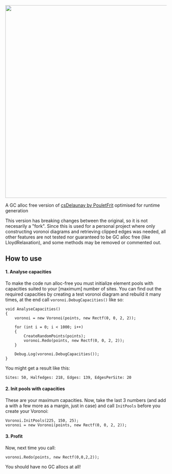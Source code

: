 <p align="center">
<img src="https://i.imgur.com/KO1h1Qs.gif" width="600">
</p>

A GC alloc free version of [csDelaunay by PouletFrit](https://github.com/PouletFrit/csDelaunay) optimised for runtime generation

This version has breaking changes between the original, so it is not necesarily a "fork". Since this is used for a personal project where only constructing voronoi diagrams and retrieving clipped edges was needed, all other features are not tested nor guaranteed to be GC alloc free (like LloydRelaxation), and some methods may be removed or commented out.

## How to use

#### 1. Analyse capacities
To make the code run alloc-free you must initialize element pools with capacities suited to your [maximum] number of sites. You can find out the required capacities by creating a test voronoi diagram and rebuild it many times, at the end call `voronoi.DebugCapacities()` like so:

```
void AnalyseCapacities()
{
    voronoi = new Voronoi(points, new Rectf(0, 0, 2, 2));

    for (int i = 0; i < 1000; i++)
    {
        CreateRandomPoints(points);
        voronoi.Redo(points, new Rectf(0, 0, 2, 2));
    }

    Debug.Log(voronoi.DebugCapacities());
}
```
You might get a result like this:
```
Sites: 50, Halfedges: 218, Edges: 139, EdgesPerSite: 20
```
#### 2. Init pools with capacities
These are your maximum capacities. Now, take the last 3 numbers (and add a with a few more as a margin, just in case) and call `InitPools` before you create your Voronoi:
```
Voronoi.InitPools(225, 150, 25);
voronoi = new Voronoi(points, new Rectf(0, 0, 2, 2));
```
#### 3. Profit
Now, next time you call:
```
voronoi.Redo(points, new Rectf(0,0,2,2));
```
You should have no GC allocs at all!
